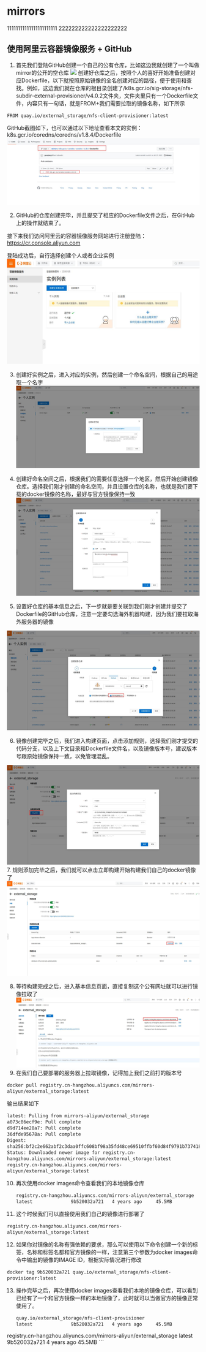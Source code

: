# mirrors

11111111111111111111111
222222222222222222222
## 使用阿里云容器镜像服务 + GitHub

1. 首先我们登陆GitHub创建一个自己的公有仓库，比如这边我就创建了一个叫做mirror的公开的空仓库
  ![](images/1.png)
创建好仓库之后，按照个人的喜好开始准备创建对应Dockerfile，以下就按照原始镜像的全名创建对应的路径，便于使用和查找。例如，这边我们就在仓库的根目录创建了/k8s.gcr.io/sig-storage/nfs-subdir-external-provisioner/v4.0.2文件夹，文件夹里只有一个Dockerfile文件，内容只有一句话，就是FROM+我们需要拉取的镜像名称，如下所示

```
FROM quay.io/external_storage/nfs-client-provisioner:latest
```

GitHub截图如下，也可以通过以下地址查看本文的实例：k8s.gcr.io/coredns/coredns/v1.8.4/Dockerfile
![](images/2.jpg)

2. GitHub的仓库创建完毕，并且提交了相应的Dockerfile文件之后，在GitHub上的操作就结束了。

接下来我们访问阿里云的容器镜像服务网站进行注册登陆：https://cr.console.aliyun.com

登陆成功后，自行选择创建个人或者企业实例
![](images/3.jpg)

3. 创建好实例之后，进入对应的实例，然后创建一个命名空间，根据自己的用途取一个名字
   ![](images/4.jpg)

4. 创建好命名空间之后，根据我们的需要任意选择一个地区，然后开始创建镜像仓库。选择我们刚才创建的命名空间，并且设置仓库的名称，也就是我们要下载的docker镜像的名称，最好与官方镜像保持一致
   ![](images/5.jpg)

5. 设置好仓库的基本信息之后，下一步就是要关联到我们刚才创建并提交了Dockerfile的GitHub仓库，注意一定要勾选海外机器构建，因为我们要拉取海外服务器的镜像

  ![](images/6.jpg)

6. 镜像创建完毕之后，我们进入构建页面，点击添加规则，选择我们刚才提交的代码分支，以及上下文目录和Dockerfile文件名，以及镜像版本号，建议版本号跟原始镜像保持一致，以免管理混乱。

  ![](images/7.jpg)
7. 规则添加完毕之后，我们就可以点击立即构建开始构建我们自己的docker镜像了
  ![](images/8.jpg)

8. 等待构建完成之后，进入基本信息页面，直接复制这个公有网址就可以进行镜像拉取了
  ![](images/9.jpg)
9. 在我们自己要部署的服务器上拉取镜像，记得加上我们之前打的版本号
  ```
  docker pull registry.cn-hangzhou.aliyuncs.com/mirrors-aliyun/external_storage:latest
  ```
   输出结果如下
   ```
   latest: Pulling from mirrors-aliyun/external_storage
   a073c86ecf9e: Pull complete 
   d9d714ee28a7: Pull complete 
   36dfde95678a: Pull complete 
   Digest: sha256:bf2c2e662abf2c3daa0ffc608bf98a35fd48ce69510ffbf60d84f9791b737418
   Status: Downloaded newer image for registry.cn-hangzhou.aliyuncs.com/mirrors-aliyun/external_storage:latest
   registry.cn-hangzhou.aliyuncs.com/mirrors-aliyun/external_storage:latest

   ```
10. 再次使用docker images命令查看我们的本地镜像仓库
    ```
    registry.cn-hangzhou.aliyuncs.com/mirrors-aliyun/external_storage   latest              9b520032a721   4 years ago     45.5MB
    ```
11. 这个时候我们可以直接使用我们自己的镜像进行部署了
  ```
  registry.cn-hangzhou.aliyuncs.com/mirrors-aliyun/external_storage:latest
  ```
12. 如果你对镜像的名称有强依赖的要求，那么可以使用以下命令创建一个新的标签，名称和标签名都和官方镜像的一样，注意第三个参数为docker images命令中输出的镜像的IMAGE ID，根据实际情况进行修改
  ```
  docker tag 9b520032a721 quay.io/external_storage/nfs-client-provisioner:latest
  ```
13. 操作完毕之后，再次使用docker images查看我们本地的镜像仓库，可以看到已经有了一个和官方镜像一样的本地镜像了，此时就可以当做官方的镜像正常使用了。
    ```
    quay.io/external_storage/nfs-client-provisioner                     latest              9b520032a721   4 years ago     45.5MB
registry.cn-hangzhou.aliyuncs.com/mirrors-aliyun/external_storage   latest              9b520032a721   4 years ago     45.5MB
    ```
